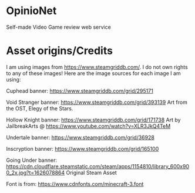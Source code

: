 # OpinioNet
Self-made Video Game review web service 

# Asset origins/Credits
I am using images from https://www.steamgriddb.com/. I do not own rights to
any of these images! Here are the image sources for each image I am using:

Cuphead banner: https://www.steamgriddb.com/grid/295171

Void Stranger banner: https://www.steamgriddb.com/grid/393139
Art from the OST, Elegy of the Stars.

Hollow Knight banner: https://www.steamgriddb.com/grid/171738
Art by JailbreakArts @ https://www.youtube.com/watch?v=XLR3JkQ4TeM

Undertale banner: https://www.steamgriddb.com/grid/36928

Inscryption banner: https://www.steamgriddb.com/grid/165100

Going Under banner: https://cdn.cloudflare.steamstatic.com/steam/apps/1154810/library_600x900_2x.jpg?t=1626078864
Original Steam Asset

Font is from:
https://www.cdnfonts.com/minecraft-3.font